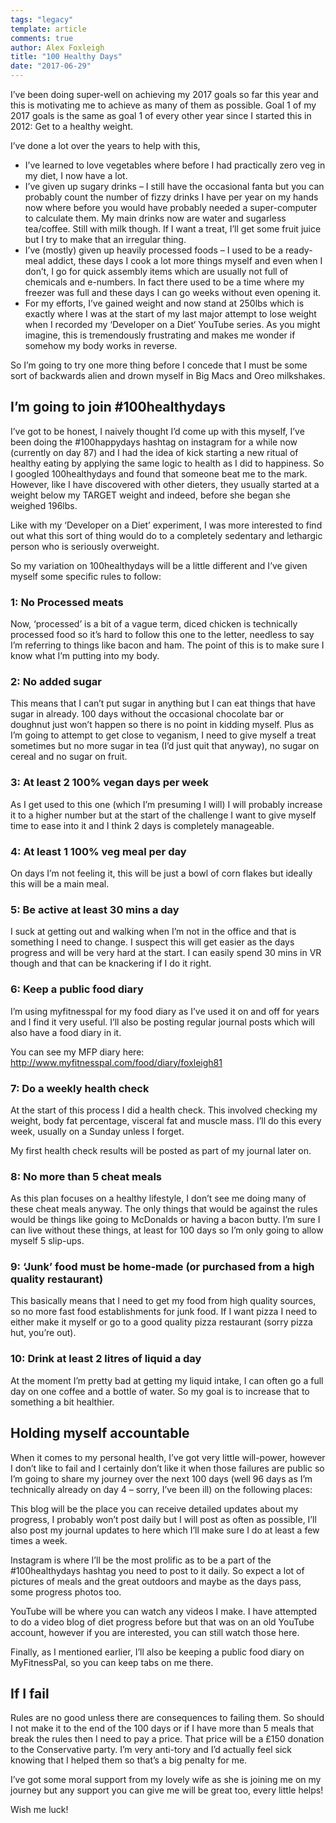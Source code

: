```yaml
---
tags: "legacy"
template: article 
comments: true 
author: Alex Foxleigh
title: "100 Healthy Days"
date: "2017-06-29"
---
```

I’ve been doing super-well on achieving my 2017 goals so far this year and this is motivating me to achieve as many of them as possible. Goal 1 of my 2017 goals is the same as goal 1 of every other year since I started this in 2012: Get to a healthy weight.

<!-- end -->

I’ve done a lot over the years to help with this,

- I’ve learned to love vegetables where before I had practically zero veg in my diet, I now have a lot.
- I’ve given up sugary drinks – I still have the occasional fanta but you can probably count the number of fizzy drinks I have per year on my hands now where before you would have probably needed a super-computer to calculate them. My main drinks now are water and sugarless tea/coffee. Still with milk though. If I want a treat, I’ll get some fruit juice but I try to make that an irregular thing.
- I’ve (mostly) given up heavily processed foods – I used to be a ready-meal addict, these days I cook a lot more things myself and even when I don’t, I go for quick assembly items which are usually not full of chemicals and e-numbers. In fact there used to be a time where my freezer was full and these days I can go weeks without even opening it.
- For my efforts, I’ve gained weight and now stand at 250lbs which is exactly where I was at the start of my last major attempt to lose weight when I recorded my ‘Developer on a Diet‘ YouTube series. As you might imagine, this is tremendously frustrating and makes me wonder if somehow my body works in reverse.

So I’m going to try one more thing before I concede that I must be some sort of backwards alien and drown myself in Big Macs and Oreo milkshakes.

## I’m going to join #100healthydays
 
I’ve got to be honest, I naively thought I’d come up with this myself, I’ve been doing the #100happydays hashtag on instagram for a while now (currently on day 87) and I had the idea of kick starting a new ritual of healthy eating by applying the same logic to health as I did to happiness. So I googled 100healthydays and found that someone beat me to the mark. However, like I have discovered with other dieters, they usually started at a weight below my TARGET weight and indeed, before she began she weighed 196lbs.

Like with my ‘Developer on a Diet’ experiment, I was more interested to find out what this sort of thing would do to a completely sedentary and lethargic person who is seriously overweight.

So my variation on 100healthydays will be a little different and I’ve given myself some specific rules to follow:

### 1: No Processed meats

Now, ‘processed’ is a bit of a vague term, diced chicken is technically processed food so it’s hard to follow this one to the letter, needless to say I’m referring to things like bacon and ham. The point of this is to make sure I know what I’m putting into my body.

### 2: No added sugar

This means that I can’t put sugar in anything but I can eat things that have sugar in already. 100 days without the occasional chocolate bar or doughnut just won’t happen so there is no point in kidding myself. Plus as I’m going to attempt to get close to veganism, I need to give myself a treat sometimes but no more sugar in tea (I’d just quit that anyway), no sugar on cereal and no sugar on fruit.

### 3: At least 2 100% vegan days per week

As I get used to this one (which I’m presuming I will) I will probably increase it to a higher number but at the start of the challenge I want to give myself time to ease into it and I think 2 days is completely manageable.

### 4: At least 1 100% veg meal per day

On days I’m not feeling it, this will be just a bowl of corn flakes but ideally this will be a main meal.

### 5: Be active at least 30 mins a day

I suck at getting out and walking when I’m not in the office and that is something I need to change. I suspect this will get easier as the days progress and will be very hard at the start. I can easily spend 30 mins in VR though and that can be knackering if I do it right.

### 6: Keep a public food diary

I’m using myfitnesspal for my food diary as I’ve used it on and off for years and I find it very useful. I’ll also be posting regular journal posts which will also have a food diary in it.

You can see my MFP diary here: http://www.myfitnesspal.com/food/diary/foxleigh81

### 7: Do a weekly health check
At the start of this process I did a health check. This involved checking my weight, body fat percentage, visceral fat and muscle mass. I’ll do this every week, usually on a Sunday unless I forget.

My first health check results will be posted as part of my journal later on.

### 8: No more than 5 cheat meals

As this plan focuses on a healthy lifestyle, I don’t see me doing many of these cheat meals anyway. The only things that would be against the rules would be things like going to McDonalds or having a bacon butty. I’m sure I can live without these things, at least for 100 days so I’m only going to allow myself 5 slip-ups.

### 9: ‘Junk’ food must be home-made (or purchased from a high quality restaurant)

This basically means that I need to get my food from high quality sources, so no more fast food establishments for junk food. If I want pizza I need to either make it myself or go to a good quality pizza restaurant (sorry pizza hut, you’re out).

### 10: Drink at least 2 litres of liquid a day

At the moment I’m pretty bad at getting my liquid intake, I can often go a full day on one coffee and a bottle of water. So my goal is to increase that to something a bit healthier.

## Holding myself accountable

When it comes to my personal health, I’ve got very little will-power, however I don’t like to fail and I certainly don’t like it when those failures are public so I’m going to share my journey over the next 100 days (well 96 days as I’m technically already on day 4 – sorry, I’ve been ill) on the following places:

This blog will be the place you can receive detailed updates about my progress, I probably won’t post daily but I will post as often as possible, I’ll also post my journal updates to here which I’ll make sure I do at least a few times a week.

Instagram is where I’ll be the most prolific as to be a part of the #100healthydays hashtag you need to post to it daily. So expect a lot of pictures of meals and the great outdoors and maybe as the days pass, some progress photos too.

YouTube will be where you can watch any videos I make. I have attempted to do a video blog of diet progress before but that was on an old YouTube account, however if you are interested, you can still watch those here.

Finally, as I mentioned earlier, I’ll also be keeping a public food diary on MyFitnessPal, so you can keep tabs on me there.

## If I fail

Rules are no good unless there are consequences to failing them. So should I not make it to the end of the 100 days or if I have more than 5 meals that break the rules then I need to pay a price. That price will be a £150 donation to the Conservative party. I’m very anti-tory and I’d actually feel sick knowing that I helped them so that’s a big penalty for me.

I’ve got some moral support from my lovely wife as she is joining me on my journey but any support you can give me will be great too, every little helps!

Wish me luck!